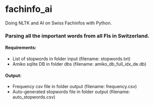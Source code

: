 # fachinfo_ai
Doing NLTK and AI on Swiss Fachinfos with Python.
### Parsing all the important words from all FIs in Switzerland.
#### Requirements:
* List of stopwords in folder input (filename: stopwords.txt)
* Amiko sqlite DB in folder dbs (filename: amiko_db_full_idx_de.db)
#### Output:
* Frequency csv file in folder output (filename: frequency.csv)
* Auto-generated stopwords file in folder output (filename: auto_stopwords.csv)
